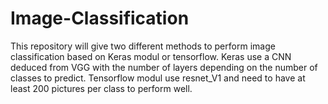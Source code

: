 # Image-Classification

This repository will give two different methods to perform image classification based on Keras modul or tensorflow. 
Keras use a CNN deduced from VGG with the number of layers depending on the number of classes to predict. 
Tensorflow modul use resnet_V1 and need to have at least 200 pictures per class to perform well. 


